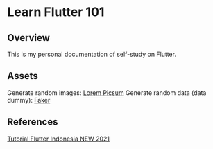 # Learn Flutter 101

## Overview

This is my personal documentation of self-study on Flutter.

## Assets
Generate random images: [Lorem Picsum](https://picsum.photos/)
Generate random data (data dummy): [Faker](https://pub.dev/packages/faker)

## References
[Tutorial Flutter Indonesia NEW 2021](https://www.youtube.com/playlist?list=PL7jdfftn7HKsfTtv8FOaTbLIf7feiQTRu)
